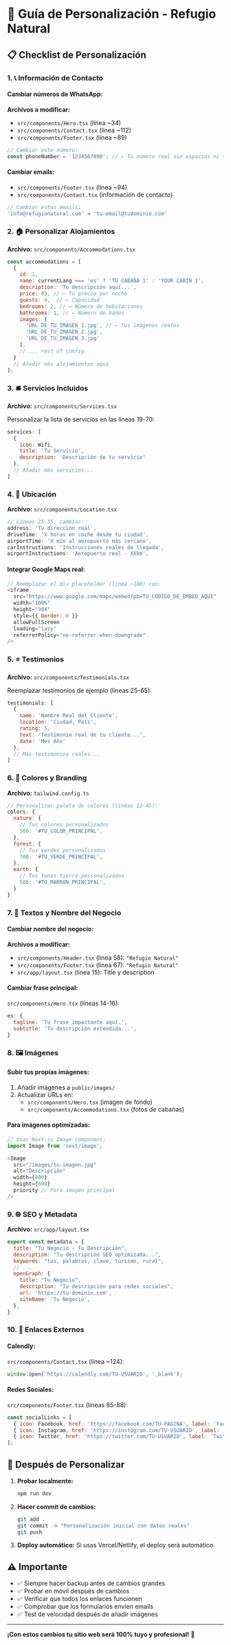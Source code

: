 # 🎨 Guía de Personalización - Refugio Natural

## 📋 Checklist de Personalización

### 1. 📞 Información de Contacto

#### Cambiar números de WhatsApp:
**Archivos a modificar:**
- `src/components/Hero.tsx` (línea ~34)
- `src/components/Contact.tsx` (línea ~112)
- `src/components/Footer.tsx` (línea ~89)

```javascript
// Cambiar este número:
const phoneNumber = '1234567890'; // ← Tu número real sin espacios ni símbolos
```

#### Cambiar emails:
- `src/components/Footer.tsx` (línea ~94)
- `src/components/Contact.tsx` (información de contacto)

```javascript
// Cambiar estos emails:
'info@refugionatural.com' → 'tu-email@tudominio.com'
```

### 2. 🏠 Personalizar Alojamientos

**Archivo:** `src/components/Accommodations.tsx`

```javascript
const accommodations = [
  {
    id: 1,
    name: currentLang === 'es' ? 'TU CABAÑA 1' : 'YOUR CABIN 1',
    description: 'Tu descripción aquí...',
    price: 85, // ← Tu precio por noche
    guests: 4,  // ← Capacidad
    bedrooms: 2, // ← Número de habitaciones
    bathrooms: 1, // ← Número de baños
    images: [
      'URL_DE_TU_IMAGEN_1.jpg', // ← Tus imágenes reales
      'URL_DE_TU_IMAGEN_2.jpg',
      'URL_DE_TU_IMAGEN_3.jpg'
    ],
    // ... rest of config
  }
  // Añadir más alojamientos aquí
];
```

### 3. 🛎️ Servicios Incluidos

**Archivo:** `src/components/Services.tsx`

Personalizar la lista de servicios en las líneas 19-70:

```javascript
services: [
  {
    icon: Wifi,
    title: 'Tu Servicio',
    description: 'Descripción de tu servicio'
  },
  // Añadir más servicios...
]
```

### 4. 📍 Ubicación

**Archivo:** `src/components/Location.tsx`

```javascript
// Líneas 25-35, cambiar:
address: 'Tu dirección real',
driveTime: 'X horas en coche desde tu ciudad',
airportTime: 'X min al aeropuerto más cercano',
carInstructions: 'Instrucciones reales de llegada',
airportInstructions: 'Aeropuerto real - XXkm',
```

#### Integrar Google Maps real:
```javascript
// Reemplazar el div placeholder (línea ~100) con:
<iframe
  src="https://www.google.com/maps/embed?pb=TU_CODIGO_DE_EMBED_AQUI"
  width="100%"
  height="384"
  style={{ border: 0 }}
  allowFullScreen
  loading="lazy"
  referrerPolicy="no-referrer-when-downgrade"
/>
```

### 5. ⭐ Testimonios

**Archivo:** `src/components/Testimonials.tsx`

Reemplazar testimonios de ejemplo (líneas 25-65):

```javascript
testimonials: [
  {
    name: 'Nombre Real del Cliente',
    location: 'Ciudad, País',
    rating: 5,
    text: 'Testimonio real de tu cliente...',
    date: 'Mes Año'
  },
  // Más testimonios reales...
]
```

### 6. 🎨 Colores y Branding

**Archivo:** `tailwind.config.ts`

```javascript
// Personalizar paleta de colores (líneas 12-45):
colors: {
  nature: {
    // Tus colores personalizados
    500: '#TU_COLOR_PRINCIPAL',
  },
  forest: {
    // Tus verdes personalizados
    700: '#TU_VERDE_PRINCIPAL',
  },
  earth: {
    // Tus tonos tierra personalizados
    500: '#TU_MARRON_PRINCIPAL',
  }
}
```

### 7. 📝 Textos y Nombre del Negocio

#### Cambiar nombre del negocio:
**Archivos a modificar:**
- `src/components/Header.tsx` (línea 58): `"Refugio Natural"`
- `src/components/Footer.tsx` (línea 67): `"Refugio Natural"`
- `src/app/layout.tsx` (línea 15): Title y description

#### Cambiar frase principal:
`src/components/Hero.tsx` (líneas 14-16):
```javascript
es: {
  tagline: 'Tu frase impactante aquí.',
  subtitle: 'Tu descripción extendida...',
}
```

### 8. 🖼️ Imágenes

#### Subir tus propias imágenes:
1. Añadir imágenes a `public/images/`
2. Actualizar URLs en:
   - `src/components/Hero.tsx` (imagen de fondo)
   - `src/components/Accommodations.tsx` (fotos de cabañas)

#### Para imágenes optimizadas:
```javascript
// Usar Next.js Image component:
import Image from 'next/image';

<Image
  src="/images/tu-imagen.jpg"
  alt="Descripción"
  width={800}
  height={600}
  priority // Para imagen principal
/>
```

### 9. 🌐 SEO y Metadata

**Archivo:** `src/app/layout.tsx`

```javascript
export const metadata = {
  title: "Tu Negocio - Tu Descripción",
  description: "Tu descripción SEO optimizada...",
  keywords: "tus, palabras, clave, turismo, rural",
  // ...
  openGraph: {
    title: "Tu Negocio",
    description: "Tu descripción para redes sociales",
    url: 'https://tu-dominio.com',
    siteName: 'Tu Negocio',
  },
}
```

### 10. 🔗 Enlaces Externos

#### Calendly:
`src/components/Contact.tsx` (línea ~124):
```javascript
window.open('https://calendly.com/TU-USUARIO', '_blank');
```

#### Redes Sociales:
`src/components/Footer.tsx` (líneas 85-88):
```javascript
const socialLinks = [
  { icon: Facebook, href: 'https://facebook.com/TU-PAGINA', label: 'Facebook' },
  { icon: Instagram, href: 'https://instagram.com/TU-USUARIO', label: 'Instagram' },
  { icon: Twitter, href: 'https://twitter.com/TU-USUARIO', label: 'Twitter' },
];
```

## 🚀 Después de Personalizar

1. **Probar localmente:**
   ```bash
   npm run dev
   ```

2. **Hacer commit de cambios:**
   ```bash
   git add .
   git commit -m "Personalización inicial con datos reales"
   git push
   ```

3. **Deploy automático:** Si usas Vercel/Netlify, el deploy será automático.

## ⚠️ Importante

- ✅ Siempre hacer backup antes de cambios grandes
- ✅ Probar en móvil después de cambios
- ✅ Verificar que todos los enlaces funcionen
- ✅ Comprobar que los formularios envíen emails
- ✅ Test de velocidad después de añadir imágenes

---

**¡Con estos cambios tu sitio web será 100% tuyo y profesional!** 🎉
